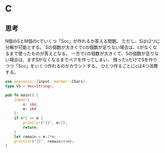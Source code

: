 # C
## 思考
N個のSとM個のcでいくつ「Scc」が作れるか答える問題。
ただし、Sはc2つに分解が可能とする。
Sの個数が大きくてcの個数が足りない場合は、cがなくなるまで使ったものが答えとなる。
一方でcの個数が大きくて、Sの個数が足りない場合は、まずSがなくなるまでペアを作ってしまい、
残ったcだけでSを作りつつ「Scc」をいくつ作れるのかカウントする。
ひとつ作るごとにcは4つ消費する。
```rust
use proconio::{input, marker::Chars};
type VS = Vec<String>;

pub fn main() {
    input!{
        n: i64,
        m: i64
    };
    if n*2 >= m {
        println!("{}", m/2);
        return;
    }
    let remain = m-2*n;
    println!("{}", remain/4+n);
}
```